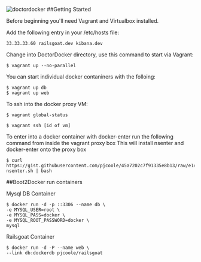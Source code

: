 
![doctordocker](http://i.imgur.com/QTSlaVJ.png)
##Getting Started

Before beginning you'll need Vagrant and Virtualbox installed.

Add the following entry in your /etc/hosts file:

```
33.33.33.60	railsgoat.dev kibana.dev
```

Change into DoctorDocker directory, use this command to start via Vagrant:

```
$ vagrant up --no-parallel
```

You can start individual docker contaniners with the folloing:

```
$ vagrant up db
$ vagrant up web
```

To ssh into the docker proxy VM:

```
$ vagrant global-status 

$ vagrant ssh [id of vm]
```
To enter into a docker container with docker-enter run the following command from inside the vagrant proxy box
This will install nsenter and docker-enter onto the proxy box

```
$ curl https://gist.githubusercontent.com/pjcoole/45a7202c7f91335e8b13/raw/e1440bf4cf809f5d99fe516a96ac75a84d53967c/install-nsenter.sh | bash
```


##Boot2Docker run containers

Mysql DB Container

```
$ docker run -d -p ::3306 --name db \
-e MYSQL_USER=root \
-e MYSQL_PASS=docker \
-e MYSQL_ROOT_PASSWORD=docker \
mysql
```


Railsgoat Container

```
$ docker run -d -P --name web \
--link db:dockerdb pjcoole/railsgoat
```
